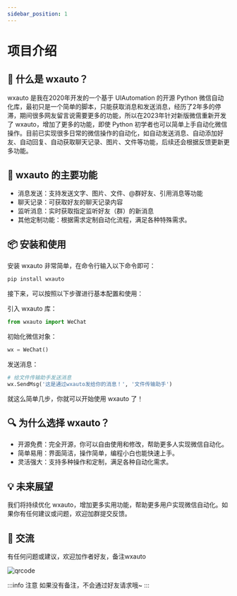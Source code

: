 ```yaml
---
sidebar_position: 1
---
```

# 项目介绍

## 🧐 什么是 wxauto？
wxauto 是我在2020年开发的一个基于 UIAutomation 的开源 Python 微信自动化库，最初只是一个简单的脚本，只能获取消息和发送消息，经历了2年多的停滞，期间很多网友留言说需要更多的功能，所以在2023年针对新版微信重新开发了 wxauto，增加了更多的功能，即使 Python 初学者也可以简单上手自动化微信操作。目前已实现很多日常的微信操作的自动化，如自动发送消息、自动添加好友、自动回复、自动获取聊天记录、图片、文件等功能，后续还会根据反馈更新更多功能。

## 🎯 wxauto 的主要功能

- 消息发送：支持发送文字、图片、文件、@群好友、引用消息等功能
- 聊天记录：可获取好友的聊天记录内容
- 监听消息：实时获取指定监听好友（群）的新消息
- 其他定制功能：根据需求定制自动化流程，满足各种特殊需求。

## 📦 安装和使用
安装 wxauto 非常简单，在命令行输入以下命令即可：

```bash
pip install wxauto
```
接下来，可以按照以下步骤进行基本配置和使用：

引入 wxauto 库：

```python
from wxauto import WeChat
```
初始化微信对象：

```python
wx = WeChat()
```
发送消息：

```python
# 给文件传输助手发送消息
wx.SendMsg('这是通过wxauto发给你的消息！', '文件传输助手')
```
就这么简单几步，你就可以开始使用 wxauto 了！


## 🔍 为什么选择 wxauto？
- 开源免费：完全开源，你可以自由使用和修改，帮助更多人实现微信自动化。
- 简单易用：界面简洁，操作简单，编程小白也能快速上手。
- 灵活强大：支持多种操作和定制，满足各种自动化需求。

## 💡 未来展望
我们将持续优化 wxauto，增加更多实用功能，帮助更多用户实现微信自动化。如果你有任何建议或问题，欢迎加群提交反馈。

## 🤝 交流

有任何问题或建议，欢迎加作者好友，备注wxauto

![qrcode](/img/qrcode_bot.png)

:::info 注意
如果没有备注，不会通过好友请求哦~
:::
